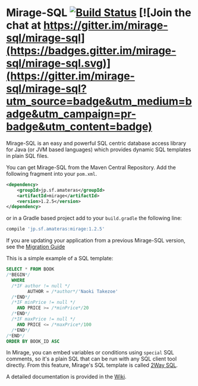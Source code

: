 Mirage-SQL [![Build Status](https://travis-ci.org/mirage-sql/mirage.svg?branch=master)](https://travis-ci.org/mirage-sql/mirage) [![Join the chat at https://gitter.im/mirage-sql/mirage-sql](https://badges.gitter.im/mirage-sql/mirage-sql.svg)](https://gitter.im/mirage-sql/mirage-sql?utm_source=badge&utm_medium=badge&utm_campaign=pr-badge&utm_content=badge)
======

Mirage-SQL is an easy and powerful SQL centric database access library for Java (or JVM based languages) which provides dynamic SQL templates in plain SQL files.

You can get Mirage-SQL from the Maven Central Repository. Add the following fragment into your `pom.xml`.

```xml
<dependency>
    <groupId>jp.sf.amateras</groupId>
    <artifactId>mirage</artifactId>
    <version>1.2.5</version>
</dependency>
```
or in a Gradle based project add to your ```build.gradle``` the following line:
```groovy
compile 'jp.sf.amateras:mirage:1.2.5'
```

If you are updating your application from a previous Mirage-SQL version, see the [Migration Guide](https://github.com/mirage-sql/mirage/wiki/Migration-Guide)


This is a simple example of a SQL template:

```sql
SELECT * FROM BOOK
/*BEGIN*/
  WHERE
  /*IF author != null */
        AUTHOR = /*author*/'Naoki Takezoe'
  /*END*/
  /*IF minPrice != null */
    AND PRICE >= /*minPrice*/20
  /*END*/
  /*IF maxPrice != null */
    AND PRICE <= /*maxPrice*/100
  /*END*/
/*END*/
ORDER BY BOOK_ID ASC
```

In Mirage, you can embed variables or conditions using `special` SQL comments, so it's a plain SQL that can be run with any SQL client tool directly. From this feature, Mirage's SQL template is called [2Way SQL](https://github.com/mirage-sql/mirage/wiki/2WaySQL).

A detailed documentation is provided in the [Wiki](https://github.com/mirage-sql/mirage/wiki).
